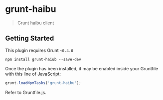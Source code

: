 # grunt-haibu 

> Grunt haibu client


## Getting Started
This plugin requires Grunt `~0.4.0`

```shell
npm install grunt-haiub --save-dev
```

Once the plugin has been installed, it may be enabled inside your Gruntfile with this line of JavaScript:

```js
grunt.loadNpmTasks('grunt-haibu');
```

Refer to Gruntfile.js.
